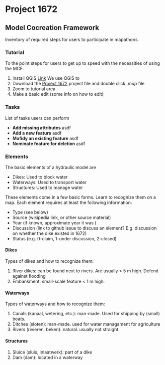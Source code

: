 # Project 1672

## Model Cocreation Framework

Inventory of required steps for users to participate in mapathons. 

### Tutorial

To the point steps for users to get up to speed with the necessities of using the MCF. 

1. Install QGIS [Link](https://qgis.org/en/site/forusers/download.html)
We use QGIS to 
2. Download the [Project 1672](https//link_to_stuff) project file and double click *.map* file
3. Zoom to tutorial area
4. Make a basic edit (some info on how to edit)

### Tasks

List of tasks users can perform

-  **Add missing attributes** asdf
-  **Add a new feature** asdf
-  **Mofidy an existing feature** asdf
-  **Nominate feature for deletion** asdf

### Elements

The basic elements of a hydraulic model are 

-	Dikes: Used to block water
-	Waterways: Used to transport water
-	Structures: Used to manage water

These elements come in a few basic forms. Learn to recognize them on a map. Each element requires at least the following information:

- Type (see below)
- Source (wikipedia link, or other source material)
- Year (if known, approximate year it was )
- Discussion (link to github issue to discuss an element? E.g. discussion on whether the dike existed in 1672)
- Status (e.g. 0-claim, 1-under discussion, 2-closed)

#### Dikes

Types of dikes and how to recognize them:

1. River dikes: can be found next to rivers. Are usually > 5 m high. Defend against flooding
2. Embankment: small-scale feature < 1 m high. 


#### Waterways

Types of waterways and how to recognize them:

1. Canals (kanaal, wetering, etc.): man-made. Used for shipping by (small) boats. 
2. Ditches (sloten): man-made. used for water managament for agriculture
3. Rivers (rivieren, beken): natural. usually not straight


#### Structures

1. Sluice (sluis, inlaatwerk): part of a dike
2. Dam (dam): located in a waterway